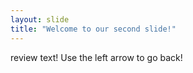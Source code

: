 ```yaml
---
layout: slide
title: "Welcome to our second slide!"
---
```

review text!
Use the left arrow to go back!
